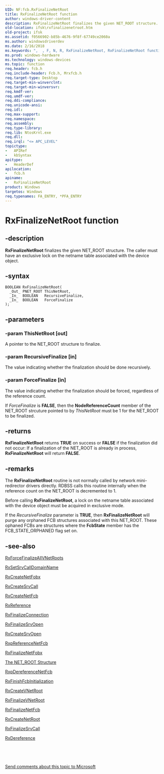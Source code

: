 ```yaml
---
UID: NF:fcb.RxFinalizeNetRoot
title: RxFinalizeNetRoot function
author: windows-driver-content
description: RxFinalizeNetRoot finalizes the given NET_ROOT structure. The caller must have an exclusive lock on the netname table associated with the device object.
old-location: ifsk\rxfinalizenetroot.htm
old-project: ifsk
ms.assetid: f0566902-b85b-4676-9f8f-67749ce2060a
ms.author: windowsdriverdev
ms.date: 2/16/2018
ms.keywords: ",  , F, N, R, RxFinalizeNetRoot, RxFinalizeNetRoot function [Installable File System Drivers], a, e, fcb/RxFinalizeNetRoot, i, ifsk.rxfinalizenetroot, l, n, o, rxref_66fb454b-96a0-401b-b184-0c24510bfaf6.xml, t, x, z"
ms.prod: windows-hardware
ms.technology: windows-devices
ms.topic: function
req.header: fcb.h
req.include-header: Fcb.h, Mrxfcb.h
req.target-type: Desktop
req.target-min-winverclnt: 
req.target-min-winversvr: 
req.kmdf-ver: 
req.umdf-ver: 
req.ddi-compliance: 
req.unicode-ansi: 
req.idl: 
req.max-support: 
req.namespace: 
req.assembly: 
req.type-library: 
req.lib: NtosKrnl.exe
req.dll: 
req.irql: "<= APC_LEVEL"
topictype:
-	APIRef
-	kbSyntax
apitype:
-	HeaderDef
apilocation:
-	fcb.h
apiname:
-	RxFinalizeNetRoot
product: Windows
targetos: Windows
req.typenames: FA_ENTRY, *PFA_ENTRY
---
```


# RxFinalizeNetRoot function


## -description


<b>RxFinalizeNetRoot</b> finalizes the given NET_ROOT structure. The caller must have an exclusive lock on the netname table associated with the device object. 


## -syntax


````
BOOLEAN RxFinalizeNetRoot(
  _Out_ PNET_ROOT ThisNetRoot,
  _In_  BOOLEAN   RecursiveFinalize,
  _In_  BOOLEAN   ForceFinalize
);
````


## -parameters




### -param ThisNetRoot [out]

A pointer to the NET_ROOT structure to finalize.


### -param RecursiveFinalize [in]

The value indicating whether the finalization should be done recursively. 


### -param ForceFinalize [in]

The value indicating whether the finalization should be forced, regardless of the reference count. 

If <i>ForceFinalize</i> is <b>FALSE</b>, then the <b>NodeReferenceCount</b> member of the NET_ROOT strcuture pointed to by <i>ThisNetRoot </i>must be 1 for the NET_ROOT to be finalized. 


## -returns



<b>RxFinalizeNetRoot</b> returns <b>TRUE</b> on success or <b>FALSE</b> if the finalization did not occur: If a finalization of the NET_ROOT is already in process, <b>RxFinalizeNetRoot</b> will return <b>FALSE</b>.




## -remarks



The <b>RxFinalizeNetRoot</b> routine is not normally called by network mini-redirector drivers directly. RDBSS calls this routine internally when the reference count on the NET_ROOT is decremented to 1.

Before calling <b>RxFinalizeNetRoot</b>, a lock on the netname table associated with the device object must be acquired in exclusive mode. 

If the <i>RecursiveFinalize</i> parameter is <b>TRUE</b>, then <b>RxFinalizeNetRoot</b> will purge any orphaned FCB structures associated with this NET_ROOT. These ophaned FCBs are structures where the <b>FcbState</b> member has the FCB_STATE_ORPHANED flag set on. 




## -see-also

<a href="..\rxprocs\nf-rxprocs-rxforcefinalizeallvnetroots.md">RxForceFinalizeAllVNetRoots</a>



<a href="..\rxprocs\nf-rxprocs-rxsetsrvcalldomainname.md">RxSetSrvCallDomainName</a>



<a href="..\fcb\nf-fcb-rxcreatenetfobx.md">RxCreateNetFobx</a>



<a href="..\fcb\nf-fcb-rxcreatesrvcall.md">RxCreateSrvCall</a>



<a href="..\fcb\nf-fcb-rxcreatenetfcb.md">RxCreateNetFcb</a>



<a href="..\rxprocs\nf-rxprocs-rxreference.md">RxReference</a>



<a href="..\rxprocs\nf-rxprocs-rxfinalizeconnection.md">RxFinalizeConnection</a>



<a href="..\fcb\nf-fcb-rxfinalizesrvopen.md">RxFinalizeSrvOpen</a>



<a href="..\fcb\nf-fcb-rxcreatesrvopen.md">RxCreateSrvOpen</a>



<a href="..\fcb\nf-fcb-rxpreferencenetfcb.md">RxpReferenceNetFcb</a>



<a href="..\fcb\nf-fcb-rxfinalizenetfobx.md">RxFinalizeNetFobx</a>



<a href="https://msdn.microsoft.com/f7846343-9af6-4b7f-9c8d-190abb524946">The NET_ROOT Structure</a>



<a href="..\fcb\nf-fcb-rxpdereferencenetfcb.md">RxpDereferenceNetFcb</a>



<a href="..\fcb\nf-fcb-rxfinishfcbinitialization.md">RxFinishFcbInitialization</a>



<a href="..\fcb\nf-fcb-rxcreatevnetroot.md">RxCreateVNetRoot</a>



<a href="..\fcb\nf-fcb-rxfinalizevnetroot.md">RxFinalizeVNetRoot</a>



<a href="..\rxprocs\nf-rxprocs-rxfinalizenetfcb.md">RxFinalizeNetFcb</a>



<a href="..\fcb\nf-fcb-rxcreatenetroot.md">RxCreateNetRoot</a>



<a href="..\fcb\nf-fcb-rxfinalizesrvcall.md">RxFinalizeSrvCall</a>



<a href="..\rxprocs\nf-rxprocs-rxdereference.md">RxDereference</a>



 

 

<a href="mailto:wsddocfb@microsoft.com?subject=Documentation%20feedback [ifsk\ifsk]:%20RxFinalizeNetRoot function%20 RELEASE:%20(2/16/2018)&amp;body=%0A%0APRIVACY STATEMENT%0A%0AWe use your feedback to improve the documentation. We don't use your email address for any other purpose, and we'll remove your email address from our system after the issue that you're reporting is fixed. While we're working to fix this issue, we might send you an email message to ask for more info. Later, we might also send you an email message to let you know that we've addressed your feedback.%0A%0AFor more info about Microsoft's privacy policy, see http://privacy.microsoft.com/en-us/default.aspx." title="Send comments about this topic to Microsoft">Send comments about this topic to Microsoft</a>

